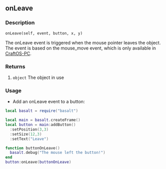 ## onLeave

### Description

`onLeave(self, event, button, x, y)`

The onLeave event is triggered when the mouse pointer leaves the object. The event is based on the mouse_move event, which is only available in [CraftOS-PC](https://www.craftos-pc.cc).

### Returns

1. `object` The object in use

### Usage

* Add an onLeave event to a button:

```lua
local basalt = require("basalt")

local main = basalt.createFrame()
local button = main:addButton()
  :setPosition(3,3)
  :setSize(12,3)
  :setText("Leave")

function buttonOnLeave()
  basalt.debug("The mouse left the button!")
end
button:onLeave(buttonOnLeave)
```
